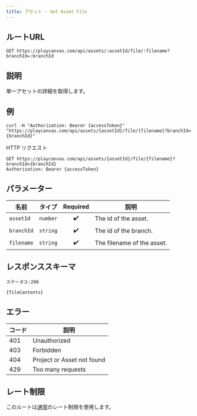 ```yaml
---
title: アセット - Get Asset File
---
```


## ルートURL

```none
GET https://playcanvas.com/api/assets/:assetId/file/:filename?branchId=:branchId
```

## 説明

単一アセットの詳細を取得します。

## 例

```none
curl -H "Authorization: Bearer {accessToken}" "https://playcanvas.com/api/assets/{assetId}/file/{filename}?branchId={branchId}"
```

HTTP リクエスト

```text
GET https://playcanvas.com/api/assets/{assetId}/file/{filename}?branchId={branchId}
Authorization: Bearer {accessToken}
```

## パラメーター

| 名前       | タイプ     | Required | 説明                |
| ---------- | -------- | :------: | -------------------------- |
| `assetId`  | `number` | ✔️      | The id of the asset.       |
| `branchId` | `string` | ✔️      | The id of the branch.      |
| `filename` | `string` | ✔️      | The filename of the asset. |

## レスポンススキーマ

```none
ステータス:200
```

```none
{fileContents}
```

## エラー

| コード | 説明                |
| ---- | -------------------------- |
| 401  | Unauthorized               |
| 403  | Forbidden                  |
| 404  | Project or Asset not found |
| 429  | Too many requests          |

## レート制限

このルートは[通常][1]のレート制限を使用します。

[1]: /user-manual/api#rate-limiting
